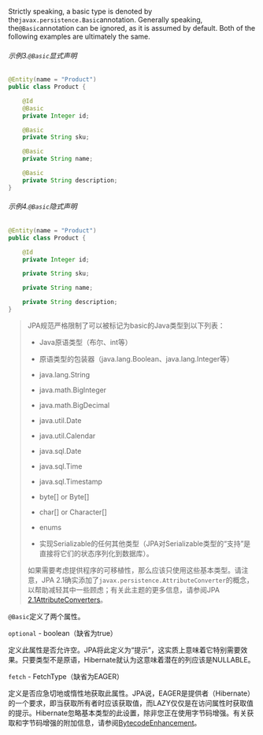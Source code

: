 Strictly speaking, a basic type is denoted by the`javax.persistence.Basic`annotation. Generally speaking, the`@Basic`annotation can be ignored, as it is assumed by default. Both of the following examples are ultimately the same.

###### 示例3.`@Basic`显式声明

```java
@Entity(name = "Product")
public class Product {

    @Id
    @Basic
    private Integer id;

    @Basic
    private String sku;

    @Basic
    private String name;

    @Basic
    private String description;
}
```

###### 示例4.`@Basic`隐式声明

```java
@Entity(name = "Product")
public class Product {

    @Id
    private Integer id;

    private String sku;

    private String name;

    private String description;
}
```

> JPA规范严格限制了可以被标记为basic的Java类型到以下列表：
>
> * Java原语类型（布尔、int等）
>
> * 原语类型的包装器（java.lang.Boolean、java.lang.Integer等）
>
> * java.lang.String
>
> * java.math.BigInteger
>
> * java.math.BigDecimal
>
> * java.util.Date
>
> * java.util.Calendar
> * java.sql.Date
> * java.sql.Time
> * java.sql.Timestamp
> * byte\[\] or Byte\[\]
> * char\[\] or Character\[\]
> * enums
>
> * 实现Serializable的任何其他类型（JPA对Serializable类型的“支持”是直接将它们的状态序列化到数据库）。
>
> 如果需要考虑提供程序的可移植性，那么应该只使用这些基本类型。请注意，JPA 2.1确实添加了`javax.persistence.AttributeConverter`的概念，以帮助减轻其中一些顾虑；有关此主题的更多信息，请参阅JPA [2.1AttributeConverters](http://docs.jboss.org/hibernate/orm/current/userguide/html_single/Hibernate_User_Guide.html#basic-jpa-convert)。

`@Basic`定义了两个属性。

`optional` - boolean（缺省为true）

定义此属性是否允许空。JPA将此定义为“提示”，这实质上意味着它特别需要效果。只要类型不是原语，Hibernate就认为这意味着潜在的列应该是NULLABLE。

`fetch` - FetchType（缺省为EAGER）

定义是否应急切地或惰性地获取此属性。JPA说，EAGER是提供者（Hibernate）的一个要求，即当获取所有者时应该获取值，而LAZY仅仅是在访问属性时获取值的提示。Hibernate忽略基本类型的此设置，除非您正在使用字节码增强。有关获取和字节码增强的附加信息，请参阅[BytecodeEnhancement](http://docs.jboss.org/hibernate/orm/current/userguide/html_single/Hibernate_User_Guide.html#BytecodeEnhancement)。

